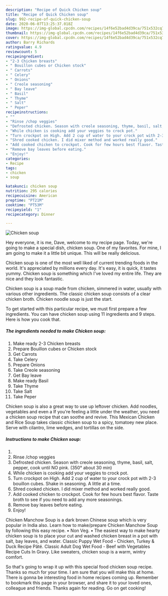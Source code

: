 ```yaml
---
description: "Recipe of Quick Chicken soup"
title: "Recipe of Quick Chicken soup"
slug: 992-recipe-of-quick-chicken-soup
date: 2020-06-07T13:25:37.018Z
image: https://img-global.cpcdn.com/recipes/14f6e52bad4d39ca/751x532cq70/chicken-soup-recipe-main-photo.jpg
thumbnail: https://img-global.cpcdn.com/recipes/14f6e52bad4d39ca/751x532cq70/chicken-soup-recipe-main-photo.jpg
cover: https://img-global.cpcdn.com/recipes/14f6e52bad4d39ca/751x532cq70/chicken-soup-recipe-main-photo.jpg
author: Barry Richards
ratingvalue: 4.9
reviewcount: 5
recipeingredient:
- "2-3 Chicken breasts"
- " Bouillon cubes or Chicken stock"
- " Carrots"
- " Celery"
- " Onions"
- " Creole seasoning"
- " Bay leave"
- " Basil"
- " Thyme"
- " Salt"
- " Peper"
recipeinstructions:
- ""
- "Rinse /chop veggies"
- "Defrosted chicken. Season with creole seasoning, thyme, basil, salt, pepper, cook until NO pink. (350° about 30 min)"
- "While chicken is cooking add your veggies to crock pot."
- "Turn crockpot on High. Add 2 cup of water to your crock pot with 2-3 bouillon cubes. Shake in seasoning. A little at a time."
- "Shred cooked chicken. I did mixer method and worked really good."
- "Add cooked chicken to crockpot. Cook for few hours best flavor. Taste broth to see if you need to add any more seasonings."
- "Remove bay leaves before eating."
- "Enjoy!"
categories:
- Recipe
tags:
- chicken
- soup

katakunci: chicken soup 
nutrition: 295 calories
recipecuisine: American
preptime: "PT21M"
cooktime: "PT53M"
recipeyield: "1"
recipecategory: Dinner

---
```



![Chicken soup](https://img-global.cpcdn.com/recipes/14f6e52bad4d39ca/751x532cq70/chicken-soup-recipe-main-photo.jpg)

Hey everyone, it is me, Dave, welcome to my recipe page. Today, we're going to make a special dish, chicken soup. One of my favorites. For mine, I am going to make it a little bit unique. This will be really delicious.

Chicken soup is one of the most well liked of current trending foods in the world. It's appreciated by millions every day. It's easy, it is quick, it tastes yummy. Chicken soup is something which I've loved my entire life. They are nice and they look fantastic.

Chicken soup is a soup made from chicken, simmered in water, usually with various other ingredients. The classic chicken soup consists of a clear chicken broth. Chicken noodle soup is just the start.


To get started with this particular recipe, we must first prepare a few ingredients. You can have chicken soup using 11 ingredients and 9 steps. Here is how you cook that.

<!--inarticleads1-->

##### The ingredients needed to make Chicken soup:

1. Make ready 2-3 Chicken breasts
1. Prepare  Bouillon cubes or Chicken stock
1. Get  Carrots
1. Take  Celery
1. Prepare  Onions
1. Take  Creole seasoning
1. Get  Bay leave
1. Make ready  Basil
1. Take  Thyme
1. Take  Salt
1. Take  Peper


Chicken soup is also a great way to use up leftover chicken. Add noodles, vegetables and even a If you&#39;re feeling a little under the weather, you need a chicken soup recipe that can soothe and revive. This Mexican Chicken and Rice Soup takes classic chicken soup to a spicy, tomatoey new place. Serve with cilantro, lime wedges, and tortillas on the side. 

<!--inarticleads2-->

##### Instructions to make Chicken soup:

1. 
1. Rinse /chop veggies
1. Defrosted chicken. Season with creole seasoning, thyme, basil, salt, pepper, cook until NO pink. (350° about 30 min)
1. While chicken is cooking add your veggies to crock pot.
1. Turn crockpot on High. Add 2 cup of water to your crock pot with 2-3 bouillon cubes. Shake in seasoning. A little at a time.
1. Shred cooked chicken. I did mixer method and worked really good.
1. Add cooked chicken to crockpot. Cook for few hours best flavor. Taste broth to see if you need to add any more seasonings.
1. Remove bay leaves before eating.
1. Enjoy!


Chicken Manchow Soup is a dark brown Chinese soup which is very popular in India also. Learn how to make/prepare Chicken Manchow Soup by following this easy recipe. • Non Veg. • The easiest way to make hearty chicken soup is to place your cut and washed chicken breast in a pot with salt, bay leaves, and water. Classic Puppy Wet Food - Chicken, Turkey &amp; Duck Recipe Pâté. Classic Adult Dog Wet Food - Beef with Vegetables Recipe Cuts In Gravy. Like sweaters, chicken soup is a warm, wintry comfort. 

So that's going to wrap it up with this special food chicken soup recipe. Thanks so much for your time. I am sure that you will make this at home. There is gonna be interesting food in home recipes coming up. Remember to bookmark this page in your browser, and share it to your loved ones, colleague and friends. Thanks again for reading. Go on get cooking!
